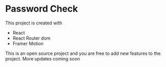 <h1>Password Check</h1>

This project is created with
<ul>
  <li>React </li>  
  <li>React Router dom</li>  
  <li>Framer Motion</li>  
</ul>

This is an open source project and  you are free to add new features to the project. More updates coming soon
